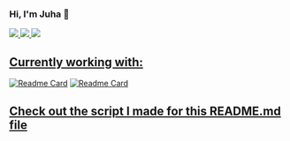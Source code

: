 ### Hi, I'm Juha :wave: 
<p vertical-align:top>
<a href="https://github.com/juhamikael/schoolProjects"><img src="https://github-readme-stats.vercel.app/api/top-langs/?username=juhamikael&layout=compact&theme=dark&count_private=true&langs_count=3&exclude_repo=macro_counter_database,liigadata_analysis,unzipper,make_new_folder,fl_studio_stem_renamer&custom_title=School%20projects"/>
<a href="https://github.com/juhamikael/?tab=repositories"><img src="https://github-readme-stats.vercel.app/api/top-langs/?username=juhamikael&layout=compact&theme=dark&count_private=true&langs_count=3&exclude_repo=WeatherApp,schoolProjects,self_driving_car_SJOM21&custom_title=Personal%20projects"/>
<a href="https://github.com/juhamikael/"><img src="https://github-readme-stats.vercel.app/api?username=juhamikael&show_icons=true&theme=dark"/>
</p>

## Currently working with:
[![Readme Card](https://github-readme-stats.vercel.app/api/pin/?username=juhamikael&repo=liigadata_analysis&theme=dark)](https://github.com/juhamikael/liigadata_analysis)
[![Readme Card](https://github-readme-stats.vercel.app/api/pin/?username=juhamikael&repo=MacroCounter&theme=dark)](https://github.com/juhamikael/MacroCounter)


## [Check out the script I made for this README.md file](https://github.com/juhamikael/juhamikael/blob/main/makefile.py)
